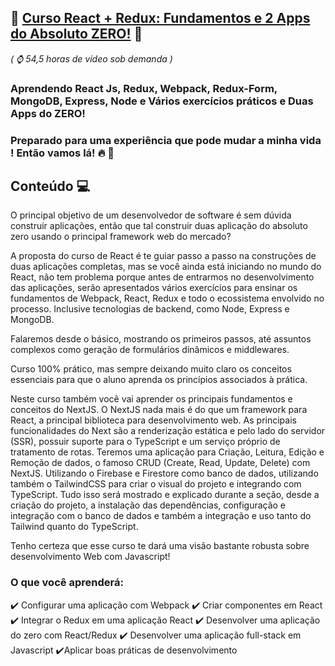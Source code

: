 ## 🚀 [Curso React + Redux: Fundamentos e 2 Apps do Absoluto ZERO!](https://www.udemy.com/course/react-redux-pt/) 🚀 
*( ⌚ 54,5 horas de vídeo sob demanda )*

### Aprendendo React Js, Redux, Webpack, Redux-Form, MongoDB, Express, Node e Vários exercícios práticos e Duas Apps do ZERO!

### Preparado para uma experiência que pode mudar a minha vida ! Então vamos lá! 🔥 🚀

## Conteúdo 💻
O principal objetivo de um desenvolvedor de software é sem dúvida construir aplicações, então que tal construir duas aplicação do absoluto zero usando o principal framework web do mercado? 

A proposta do curso de React é te guiar passo a passo na construções de duas aplicações completas, mas se você ainda está iniciando no mundo do React, não tem problema porque antes de entrarmos no desenvolvimento das aplicações, serão apresentados vários exercícios para ensinar os fundamentos de Webpack, React, Redux e todo o ecossistema envolvido no processo. Inclusive tecnologias de backend, como Node, Express e MongoDB.

Falaremos desde o básico, mostrando os primeiros passos, até assuntos complexos como geração de formulários dinâmicos e middlewares.

Curso 100% prático, mas sempre deixando muito claro os conceitos essenciais para que o aluno aprenda os princípios associados à prática.

Neste curso também você vai aprender os principais fundamentos e conceitos do NextJS. O NextJS nada mais é do que um framework para React, a principal biblioteca para desenvolvimento web. As principais funcionalidades do Next são a renderização estática e pelo lado do servidor (SSR), possuir suporte para o TypeScript e um serviço próprio de tratamento de rotas. Teremos uma aplicação para Criação, Leitura, Edição e Remoção de dados, o famoso CRUD (Create, Read, Update, Delete) com NextJS. Utilizando o Firebase e Firestore como banco de dados, utilizando também o TailwindCSS para criar o visual do projeto e integrando com TypeScript. Tudo isso será mostrado e explicado durante a seção, desde a criação do projeto, a instalação das dependências, configuração e integração com o banco de dados e também a integração e uso tanto do Tailwind quanto do TypeScript.

Tenho certeza que esse curso te dará uma visão bastante robusta sobre desenvolvimento Web com Javascript!

### O que você aprenderá:
:heavy_check_mark: Configurar uma aplicação com Webpack :heavy_check_mark: Criar componentes em React
:heavy_check_mark: Integrar o Redux em uma aplicação React :heavy_check_mark: Desenvolver uma aplicação do zero com React/Redux
:heavy_check_mark: Desenvolver uma aplicação full-stack em Javascript :heavy_check_mark:Aplicar boas práticas de desenvolvimento

